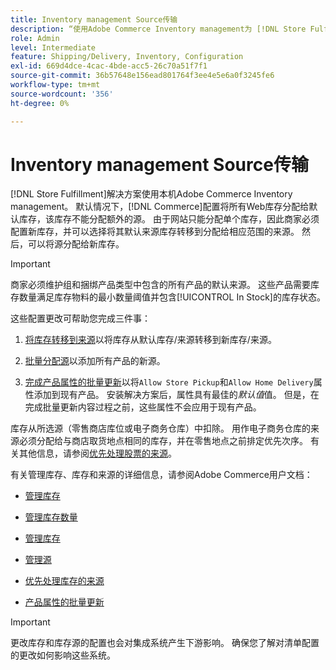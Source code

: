 ```yaml
---
title: Inventory management Source传输
description: “使用Adobe Commerce Inventory management为 [!DNL Store Fulfillment solution] 配置库存。 设置新库存并将库存从默认库存中转移，以便您可以将其分配给为启用“商店履行”解决方案所需的商店提货功能而配置的来源。”
role: Admin
level: Intermediate
feature: Shipping/Delivery, Inventory, Configuration
exl-id: 669d4dce-4cac-4bde-acc5-26c70a51f7f1
source-git-commit: 36b57648e156ead801764f3ee4e5e6a0f3245fe6
workflow-type: tm+mt
source-wordcount: '356'
ht-degree: 0%

---
```



# Inventory management Source传输

[!DNL Store Fulfillment]解决方案使用本机Adobe Commerce Inventory management。 默认情况下，[!DNL Commerce]配置将所有Web库存分配给默认库存，该库存不能分配额外的源。 由于网站只能分配单个库存，因此商家必须配置新库存，并可以选择将其默认来源库存转移到分配给相应范围的来源。 然后，可以将源分配给新库存。

>[!IMPORTANT]
>
>商家必须维护组和捆绑产品类型中包含的所有产品的默认来源。 这些产品需要库存数量满足库存物料的最小数量阈值并包含[!UICONTROL In Stock]的库存状态。

这些配置更改可帮助您完成三件事：

1. [将库存转移到来源](https://docs.magento.com/user-guide/catalog/inventory-bulk-transfer-inventory.html)以将库存从默认库存/来源转移到新库存/来源。

1. [批量分配源](https://docs.magento.com/user-guide/catalog/inventory-bulk-assign-sources.html)以添加所有产品的新源。

1. [完成产品属性的批量更新](https://docs.magento.com/user-guide/stores/bulk-product-attribute-update.html)以将`Allow Store Pickup`和`Allow Home Delivery`属性添加到现有产品。 安装解决方案后，属性具有最佳的&#x200B;*默认值*&#x200B;值。 但是，在完成批量更新内容过程之前，这些属性不会应用于现有产品。

库存从所选源（零售商店库位或电子商务仓库）中扣除。 用作电子商务仓库的来源必须分配给与商店取货地点相同的库存，并在零售地点之前排定优先次序。 有关其他信息，请参阅[优先处理股票的来源](https://docs.magento.com/user-guide/catalog/inventory-stock-priority.html)。

有关管理库存、库存和来源的详细信息，请参阅Adobe Commerce用户文档：

- [管理库存](https://docs.magento.com/user-guide/catalog/inventory-management.html)

- [管理库存数量](https://docs.magento.com/user-guide/catalog/inventory-manage-inventory-quantities.html)

- [管理库存](https://docs.magento.com/user-guide/catalog/inventory-stock.html)

- [管理源](https://docs.magento.com/user-guide/catalog/inventory-sources.html)

- [优先处理库存的来源](https://docs.magento.com/user-guide/catalog/inventory-stock-priority.html)

- [产品属性的批量更新](https://docs.magento.com/user-guide/stores/bulk-product-attribute-update.html)


>[!IMPORTANT]
>
>更改库存和库存源的配置也会对集成系统产生下游影响。 确保您了解对清单配置的更改如何影响这些系统。
